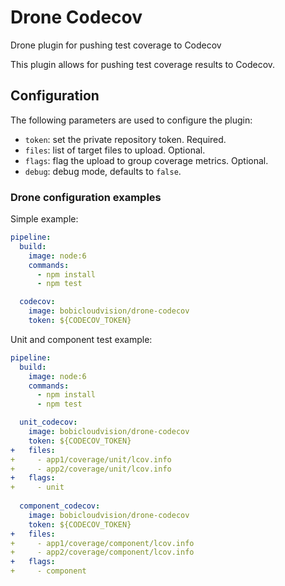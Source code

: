 # Drone Codecov

Drone plugin for pushing test coverage to Codecov


This plugin allows for pushing test coverage results to Codecov.

## Configuration

The following parameters are used to configure the plugin:

- `token`: set the private repository token. Required.
- `files`: list of target files to upload. Optional.
- `flags`: flag the upload to group coverage metrics. Optional.
- `debug`: debug mode, defaults to `false`.

### Drone configuration examples

Simple example:
```yaml
pipeline:
  build:
    image: node:6
    commands:
      - npm install
      - npm test

  codecov:
    image: bobicloudvision/drone-codecov
    token: ${CODECOV_TOKEN}
```

Unit and component test example:

```yaml
pipeline:
  build:
    image: node:6
    commands:
      - npm install
      - npm test

  unit_codecov:
    image: bobicloudvision/drone-codecov
    token: ${CODECOV_TOKEN}
+   files: 
+     - app1/coverage/unit/lcov.info
+     - app2/coverage/unit/lcov.info
+   flags:
+     - unit
      
  component_codecov:
    image: bobicloudvision/drone-codecov
    token: ${CODECOV_TOKEN}
+   files: 
+     - app1/coverage/component/lcov.info
+     - app2/coverage/component/lcov.info
+   flags:
+     - component
```
